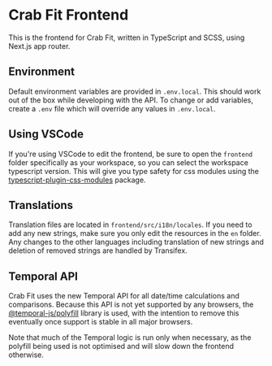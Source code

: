 # Crab Fit Frontend

This is the frontend for Crab Fit, written in TypeScript and SCSS, using Next.js app router.

## Environment

Default environment variables are provided in `.env.local`. This should work out of the box while developing with the API. To change or add variables, create a `.env` file which will override any values in `.env.local`.

## Using VSCode

If you're using VSCode to edit the frontend, be sure to open the `frontend` folder specifically as your workspace, so you can select the workspace typescript version. This will give you type safety for css modules using the [typescript-plugin-css-modules](https://github.com/mrmckeb/typescript-plugin-css-modules) package.

## Translations

Translation files are located in `frontend/src/i18n/locales`. If you need to add any new strings, make sure you only edit the resources in the `en` folder. Any changes to the other languages including translation of new strings and deletion of removed strings are handled by Transifex.

## Temporal API

Crab Fit uses the new Temporal API for all date/time calculations and comparisons. Because this API is not yet supported by any browsers, the [@temporal-js/polyfill](https://github.com/js-temporal/temporal-polyfill) library is used, with the intention to remove this eventually once support is stable in all major browsers.

Note that much of the Temporal logic is run only when necessary, as the polyfill being used is not optimised and will slow down the frontend otherwise.
